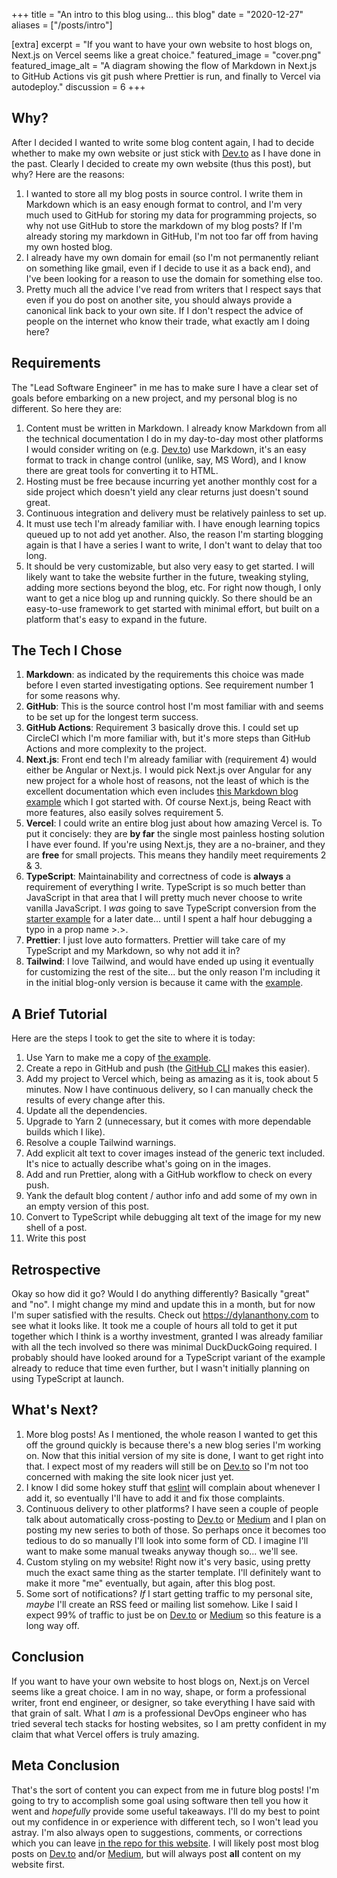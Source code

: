 +++
title = "An intro to this blog using... this blog"
date = "2020-12-27"
aliases = ["/posts/intro"]

[extra]
excerpt = "If you want to have your own website to host blogs on, Next.js on Vercel seems like a great choice."
featured_image = "cover.png"
featured_image_alt = "A diagram showing the flow of Markdown in Next.js to GitHub Actions vis git push where Prettier is run, and finally to Vercel via autodeploy."
discussion = 6
+++

## Why?

After I decided I wanted to write some blog content again, I had to decide whether to make my own website or just
stick with [Dev.to] as I have done in the past. Clearly I decided to create my own website (thus this post), but why? Here are the reasons:

1. I wanted to store all my blog posts in source control. I write them in Markdown which is an easy enough format to
   control, and I'm very much used to GitHub for storing my data for programming projects, so why not use GitHub to
   store the markdown of my blog posts? If I'm already storing my markdown in GitHub, I'm not too far off from
   having my own hosted blog.
2. I already have my own domain for email (so I'm not permanently reliant on something like gmail, even if I decide
   to use it as a back end), and I've been looking for a reason to use the domain for something else too.
3. Pretty much all the advice I've read from writers that I respect says that even if you do post on another site,
   you should always provide a canonical link back to your own site. If I don't respect the advice of people on the
   internet who know their trade, what exactly am I doing here?

## Requirements

The "Lead Software Engineer" in me has to make sure I have a clear set of goals before embarking on a new project, and my personal blog is no different. So here they are:

1. Content must be written in Markdown. I already know Markdown from all the technical documentation I do in my
   day-to-day most other platforms I would consider writing on (e.g. [Dev.to]) use Markdown, it's an easy format to track in change control (unlike, say, MS Word), and I know there are great tools for converting it to HTML.
2. Hosting must be free because incurring yet another monthly cost for a side project which doesn't yield any clear returns just doesn't sound great.
3. Continuous integration and delivery must be relatively painless to set up.
4. It must use tech I'm already familiar with. I have enough learning topics queued up to not add yet another. Also,
   the reason I'm starting blogging again is that I have a series I want to write, I don't want to delay that too long.
5. It should be very customizable, but also very easy to get started. I will likely want to take the website further
   in the future, tweaking styling, adding more sections beyond the blog, etc. For right now though, I only want to get a nice blog up and running quickly. So there should be an easy-to-use framework to get started with minimal effort, but built on a platform that's easy to expand in the future.

## The Tech I Chose

1. **Markdown**: as indicated by the requirements this choice was made before I even started investigating options.
   See requirement number 1 for some reasons why.
2. **GitHub**: This is the source control host I'm most familiar with and seems to be set up for the longest term success.
3. **GitHub Actions**: Requirement 3 basically drove this. I could set up CircleCI which I'm more familiar with, but it's more steps than GitHub Actions and more complexity to the project.
4. **Next.js**: Front end tech I'm already familiar with (requirement 4) would either be Angular or Next.js. I would
   pick Next.js over Angular for any new project for a whole host of reasons, not the least of which is the excellent documentation which even includes [this Markdown blog example][blog starter] which I got started with. Of course Next.js, being React with more features, also easily solves requirement 5.
5. **Vercel**: I could write an entire blog just about how amazing Vercel is. To put it concisely: they are **by
   far** the single most painless hosting solution I have ever found. If you're using Next.js, they are a no-brainer,
   and they are **free** for small projects. This means they handily meet requirements 2 & 3.
6. **TypeScript**: Maintainability and correctness of code is **always** a requirement of everything I write. TypeScript is so much better than JavaScript in that area that I will pretty much never choose to write vanilla JavaScript. I _was_ going to save TypeScript conversion from the [starter example][blog starter] for a later date... until I spent a half hour debugging a typo in a prop name >.>.
7. **Prettier**: I just love auto formatters. Prettier will take care of my TypeScript and my Markdown, so why not add it in?
8. **Tailwind**: I love Tailwind, and would have ended up using it eventually for customizing the rest of the site... but the only reason I'm including it in the initial blog-only version is because it came with the [example][blog starter].

## A Brief Tutorial

Here are the steps I took to get the site to where it is today:

1. Use Yarn to make me a copy of [the example][blog starter].
2. Create a repo in GitHub and push (the [GitHub CLI](https://cli.github.com) makes this easier).
3. Add my project to Vercel which, being as amazing as it is, took about 5 minutes. Now I have continuous delivery, so I can manually check the results of every change after this.
4. Update all the dependencies.
5. Upgrade to Yarn 2 (unnecessary, but it comes with more dependable builds which I like).
6. Resolve a couple Tailwind warnings.
7. Add explicit alt text to cover images instead of the generic text included. It's nice to actually describe what's going on in the images.
8. Add and run Prettier, along with a GitHub workflow to check on every push.
9. Yank the default blog content / author info and add some of my own in an empty version of this post.
10. Convert to TypeScript while debugging alt text of the image for my new shell of a post.
11. Write this post

## Retrospective

Okay so how did it go? Would I do anything differently? Basically "great" and "no". I might change my mind and
update this in a month, but for now I'm super satisfied with the results. Check out https://dylananthony.com to see what it looks like. It took me a couple of hours all told to get it put together which I think is a worthy investment, granted I was already familiar with all the tech involved so there was minimal DuckDuckGoing required. I probably should have looked around for a TypeScript variant of the example already to reduce that time even further, but I wasn't initially planning on using TypeScript at launch.

## What's Next?

1. More blog posts! As I mentioned, the whole reason I wanted to get this off the ground quickly is because there's a new blog series I'm working on. Now that this initial version of my site is done, I want to get right into that. I expect most of my readers will still be on [Dev.to] so I'm not too concerned with making the site look nicer just yet.
2. I know I did some hokey stuff that [eslint] will complain about whenever I add it, so eventually I'll have to add it and fix those complaints.
3. Continuous delivery to other platforms? I have seen a couple of people talk about automatically cross-posting to
   [Dev.to] or [Medium] and I plan on posting my new series to both of those. So perhaps once it becomes too tedious
   to do so manually I'll look into some form of CD. I imagine I'll want to make some manual tweaks anyway though so... we'll see.
4. Custom styling on my website! Right now it's very basic, using pretty much the exact same thing as the starter template. I'll definitely want to make it more "me" eventually, but again, after this blog post.
5. Some sort of notifications? _If_ I start getting traffic to my personal site, _maybe_ I'll create an RSS feed or mailing list somehow. Like I said I expect 99% of traffic to just be on [Dev.to] or [Medium] so this feature is a long way off.

## Conclusion

If you want to have your own website to host blogs on, Next.js on Vercel seems like a great choice. I am in no way, shape, or form a professional writer, front end engineer, or designer, so take everything I have said with that grain of salt. What I _am_ is a professional DevOps engineer who has tried several tech stacks for hosting websites, so I am pretty confident in my claim that what Vercel offers is truly amazing.

## Meta Conclusion

That's the sort of content you can expect from me in future blog posts! I'm going to try to accomplish some goal
using software then tell you how it went and _hopefully_ provide some useful takeaways. I'll do my best to point out
my confidence in or experience with different tech, so I won't lead you astray. I'm also always open to suggestions,
comments, or corrections which you can leave [in the repo for this website][repo]. I will likely post most blog
posts on [Dev.to] and/or [Medium], but will always post **all** content on my website first.

[dev.to]: https://dev.to/dbanty
[blog starter]: https://github.com/vercel/next.js/tree/canary/examples/blog-starter
[eslint]: https://eslint.org
[medium]: https://medium.com/@dbanty
[repo]: https://github.com/dbanty/dylananthony.com
